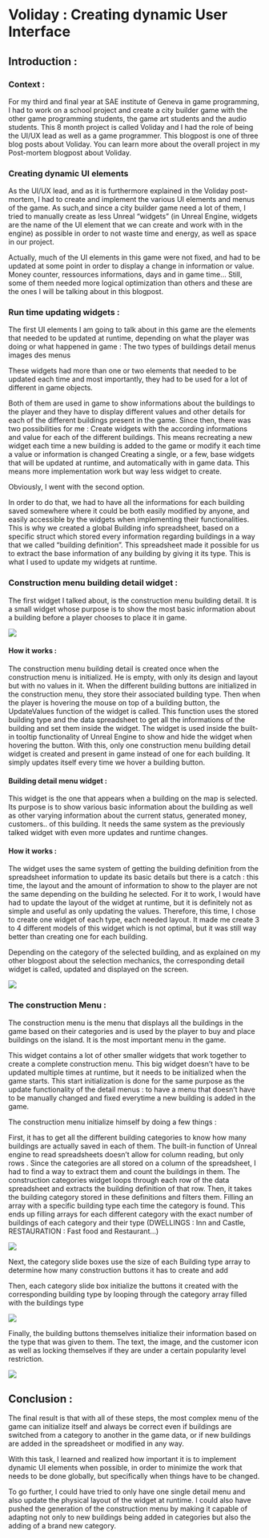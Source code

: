 
# Voliday : Creating dynamic User Interface

## Introduction :

### Context :
For my third and final year at SAE institute of Geneva in game programming, I had to work on a school project and create a city builder game with the other game programming students, the game art students and the audio students. This 8 month project is called Voliday and I had the role of being the UI/UX lead as well as a game programmer.
This blogpost is one of three blog posts about Voliday. You can learn more about the overall project in my Post-mortem blogpost about Voliday.

### Creating dynamic UI elements
As the UI/UX lead, and as it is furthermore explained in the Voliday post-mortem, I had to create and implement the various UI elements and menus of the game. As such,and since a city builder game need a lot of them, I tried to manually create as less Unreal “widgets” (in Unreal Engine, widgets are the name of the UI element that we can create and work with in the engine) as possible in order to not waste time and energy, as well as space in our project. 

Actually, much of the UI elements in this game were not fixed, and had to be updated at some point in order to display a change in information or value. Money counter, ressources informations, days and in game time… Still, some of them needed more logical optimization than others and these are the ones I will be talking about in this blogpost.

### Run time updating widgets :
The first UI elements I am going to talk about in this game are the elements that needed to be updated at runtime, depending on what the player was doing or what happened in game : The two types of buildings detail menus
images des menus 

These widgets had more than one or two elements that needed to be updated each time and most importantly, they had to be used for a lot of different in game objects.

Both of them are used in game to show informations about the buildings to the player and they have to display different values and other details for each of the different buildings present in the game. Since then, there was two possibilities for me :
Create widgets with the according informations and value for each of the different buildings. This means recreating a new widget each time a new building is added to the game or modify it each time a value or information is changed
Creating a single, or a few, base widgets that will be updated at runtime, and automatically with in game data. This means more implementation work but way less widget to create.

Obviously, I went with the second option.

In order to do that, we had to have all the informations for each building saved somewhere where it could be both easily modified by anyone, and easily accessible by the widgets when implementing their functionalities. This is why we created a global Building info spreadsheet, based on a specific struct which stored every information regarding buildings in a way that we called “building definition”. This spreadsheet made it possible for us to extract the base information of any building by giving it its type. This is what I used to update my widgets at runtime.

### Construction menu building detail widget :
The first widget I talked about, is the construction menu building detail. It is a small widget whose purpose is to show the most basic information about a building before a player chooses to place it in game. 

![](https://marvinschrd.github.io/VolidayPostMortem/images/DetailMenuBeforeAfter.png)

#### How it works :
The construction menu building detail is created once when the construction menu is initialized. He is empty, with only its design and layout but with no values in it. When the different building buttons are initialized in the construction menu, they store their associated building type. Then when the player is hovering the mouse on top of a building button, the UpdateValues function of the widget is called. This function uses the stored building type and the data spreadsheet to get all the informations of the building and set them inside the widget. The widget is used inside the built-in tooltip functionality of Unreal Engine to show and hide the widget when hovering the button. With this, only one construction menu building detail widget is created and present in game instead of one for each building. It simply updates itself every time we hover a building button.


#### Building detail menu widget :
This widget is the one that appears when a building on the map is selected. Its purpose is to show various basic information about the building as well as other varying information about the current status, generated money, customers.. of this building. It needs the same system as the previously talked widget with even more updates and runtime changes.

#### How it works :
The widget uses the same system of getting the building definition from the spreadsheet information to update its basic details but there is a catch : this time, the layout and the amount of information to show to the player are not the same depending on the building he selected. For it to work, I would have had to update the layout of the widget at runtime, but it is definitely not as simple and useful as only updating the values. Therefore, this time, I chose to create one widget of each type, each needed layout. It made me create 3 to 4 different models of this widget which is not optimal, but it was still way better than creating one for each building. 

Depending on the category of the selected building, and as explained on my other blogpost about the selection mechanics, the corresponding detail widget is called, updated and displayed on the screen.

![](https://marvinschrd.github.io/VolidayPostMortem/images/DwellingsDetailMenuBeforeAfter.png)


### The construction Menu :
The construction menu is the menu that displays all the buildings in the game based on their categories and is used by the player to buy and place buildings on the island. It is the most important menu in the game.

This widget contains a lot of other smaller widgets that work together to create a complete construction menu. This big widget doesn’t have to be updated multiple times at runtime, but it needs to be initialized when the game starts. This start initialization is done for the same purpose as the update functionality of the detail menus : to have a menu that doesn’t have to be manually changed and fixed everytime a new building is added in the game.

The construction menu initialize himself by doing a few things :

First, it has to get all the different building categories to know how many buildings are actually saved in each of them. The built-in function of Unreal engine to read spreadsheets doesn’t allow for column reading, but only rows . Since the categories are all stored on a column of the spreadsheet, I had to find a way to extract them and count the buildings in them. The construction categories widget loops through each row of the data spreadsheet and extracts the building definition of that row. Then, it takes the building category stored in these definitions and filters them. Filling an array with a specific building type each time the category is found. This ends up filling arrays for each different category  with the exact number of buildings of each category and their type (DWELLINGS : Inn and Castle, RESTAURATION : Fast food and Restaurant…)

![](https://marvinschrd.github.io/VolidayPostMortem/images/COnstructionMenuDuagram1.png)

Next, the category slide boxes use the size of each Building type array to determine how many construction buttons it has to create and add

Then, each category slide box initialize the buttons it created with the corresponding building type by looping through the category array filled with the buildings type

![](https://marvinschrd.github.io/VolidayPostMortem/images/ConstructionMenuDiagram2.png)

Finally, the building buttons themselves initialize their information based on the type that was given to them. The text, the image, and the customer icon as well as locking themselves if they are under a certain popularity level restriction.

![](https://marvinschrd.github.io/VolidayPostMortem/images/BuildingButtonWithText.png)

## Conclusion :
The final result is that with all of these steps, the most complex menu of the game can initialize itself and always be correct even if buildings are switched from a category to another in the game data, or if new buildings are added in the spreadsheet or modified in any way.



With this task, I learned and realized how important it is to implement dynamic UI elements when possible, in order to minimize the work that needs to be done globally, but specifically when things have to be changed. 

To go further, I could have tried to only have one single detail menu and also update the physical layout of the widget at runtime. I could also have pushed the generation of the construction menu by making it capable of adapting not only to new buildings being added in categories but also the adding of a brand new category.



